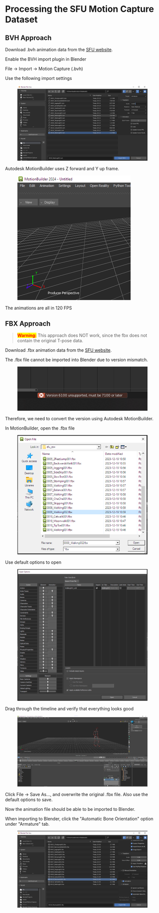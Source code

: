 # Processing the SFU Motion Capture Dataset



## BVH Approach

Download .bvh animation data from the [SFU website](https://mocap.cs.sfu.ca/).



Enable the BVH import plugin in Blender



File -> Import -> Motion Capture (.bvh)

Use the following import settings

<figure><img src="../.gitbook/assets/image (6).png" alt=""><figcaption></figcaption></figure>

Autodesk MotionBuilder uses Z forward and Y up frame.

<figure><img src="../.gitbook/assets/image (1) (1) (1).png" alt=""><figcaption></figcaption></figure>



The animations are all in 120 FPS













## FBX Approach

> <mark style="color:red;">**Warning:**</mark> This approach does NOT work, since the fbx does not contain the original T-pose data.

Download .fbx animation data from the [SFU website](https://mocap.cs.sfu.ca/).



The .fbx file cannot be imported into Blender due to version mismatch.

<figure><img src="../.gitbook/assets/image (196).png" alt=""><figcaption></figcaption></figure>



Therefore, we need to convert the version using Autodesk MotionBuilder.



In MotionBuilder, open the .fbx file

<figure><img src="../.gitbook/assets/image (197).png" alt=""><figcaption></figcaption></figure>

Use default options to open

<figure><img src="../.gitbook/assets/image (198).png" alt=""><figcaption></figcaption></figure>



Drag through the timeline and verify that everything looks good

<figure><img src="../.gitbook/assets/image (199).png" alt=""><figcaption></figcaption></figure>



Click File -> Save As..., and overwrite the original .fbx file. Also use the default options to save.





Now the animation file should be able to be imported to Blender.



When importing to Blender, click the "Automatic Bone Orientation" option under "Armature" tab.

<figure><img src="../.gitbook/assets/image (2) (1) (1).png" alt=""><figcaption></figcaption></figure>









